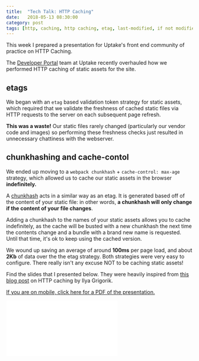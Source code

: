 ```yaml
---
title:  "Tech Talk: HTTP Caching"
date:   2018-05-13 08:30:00
category: post
tags: [http, caching, http caching, etag, last-modified, if not modified, if no match, cache-control, no-cache, max-age, validate token, expires, pragma, public, private, cache, browser cache, hapijs, webpack, chunkhash, commonchunks, webpack manifest]
---
```


This week I prepared a presentation for Uptake's front end community of practice on HTTP Caching.

The [Developer Portal][devportal] team at Uptake recently overhauled how we performed HTTP caching of static assets for the site.

## etags

We began with an `etag` based validation token strategy for static assets, which required that we validate the freshness of cached static files via HTTP requests to the server on each subsequent page refresh.

**This was a waste!** Our static files rarely changed (particularly our vendor code and images) so performing these freshness checks just resulted in unnecessary chattiness with the webserver.

## chunkhashing and cache-contol

We ended up moving to a `webpack chunkhash` + `cache-control: max-age` strategy, which allowed us to cache our static assets in the browser **indefinitely.**

A [chunkhash][chunkhash] acts in a similar way as an etag. It is generated based off of the content of your static file: in other words, **a chunkhash will only change if the content of your file changes**.

Adding a chunkhash to the names of your static assets allows you to cache indefinitely, as the cache will be busted with a new chunkhash the next time the contents change and a bundle with a brand new name is requested. Until that time, it's ok to keep using the cached version.

We wound up saving an average of around **100ms** per page load, and about **2Kb** of data over the the etag strategy. Both strategies were very easy to configure. There really isn't any excuse NOT to be caching static assets!

Find the slides that I presented below. They were heavily inspired from [this blog post][goog] on HTTP caching by Ilya Grigorik.

[If you are on mobile, click here for a PDF of the presentation.][here]

<embed src="/assets/pdf/Http-Caching.pdf" />


[devportal]: https://developer.uptake.com
[chunkhash]: https://webpack.js.org/guides/caching/#output-filenames
[goog]: https://developers.google.com/web/fundamentals/performance/optimizing-content-efficiency/http-caching
[here]: /assets/pdf/Http-Caching.pdf

